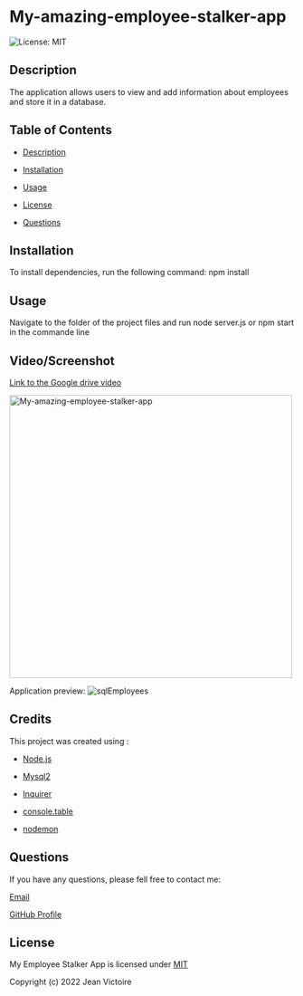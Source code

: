 # My-amazing-employee-stalker-app

![License: MIT](https://img.shields.io/static/v1?label=License&message=mit&color=blue)

## Description

The application allows users to view and add information about employees and store it in a database.

## Table of Contents

- [Description](#Description)

- [Installation](#Installation)

- [Usage](#Usage)

- [License](#License)

- [Questions](#Questions)

## Installation

To install dependencies, run the following command: npm install

## Usage

Navigate to the folder of the project files and run node server.js or npm start in the commande line

## Video/Screenshot

[Link to the Google drive video]([https://drive.google.com/file/d/1s4x8ocaanvgyvayhbk6lqpcis8bhtcj5/view](https://drive.google.com/file/d/1s4x8OCaanVgyVAyHBk6lqpcIS8bhtCJ5/view))

<img src="./My-amazing-employee-stalker-app.gif" alt="My-amazing-employee-stalker-app" height="500">

Application preview:
![sqlEmployees](https://user-images.githubusercontent.com/100246393/172475610-d5071fe6-c09c-4d42-a5db-623cad02abf0.png)


## Credits

This project was created using :

- [Node.js](https://nodejs.org/en/)

- [Mysql2](https://www.npmjs.com/package/mysql2)

- [Inquirer](https://www.npmjs.com/package/inquirer/v/0.2.3)

- [console.table](https://www.npmjs.com/package/console.table)

- [nodemon](https://www.npmjs.com/package/nodemon)

## Questions

If you have any questions, please fell free to contact me:

[Email](JeanTheCoders@gmail.com)

[GitHub Profile](https://github.com/JeanVictoire)

## License

My Employee Stalker App is licensed under [MIT](https://choosealicense.com/licenses/mit)

Copyright (c) 2022 Jean Victoire
